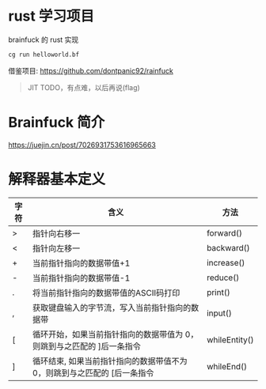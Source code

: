 # rust 学习项目

brainfuck 的 rust 实现

```bash
cg run helloworld.bf
```

借鉴项目: https://github.com/dontpanic92/rainfuck
> JIT TODO，有点难，以后再说(flag)

# Brainfuck 简介
https://juejin.cn/post/7026931753616965663


# 解释器基本定义
字符|含义|方法
---|---|---
\>|指针向右移一|forward()
<|指针向左移一|backward()
+|当前指针指向的数据带值+1|increase()
-|当前指针指向的数据带值-1|reduce()
.|将当前指针指向的数据带值的ASCII码打印|print()
,|获取键盘输入的字节流，写入当前指针指向的数据带|input()
[|循环开始，如果当前指针指向的数据带值为 0，则跳到与之匹配的 ]后一条指令|whileEntity()
]|循环结束,  如果当前指针指向的数据带值不为 0，则跳到与之匹配的 [后一条指令|whileEnd()
